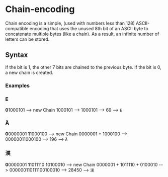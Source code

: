 # Chain-encoding
Chain encoding is a simple, (used with numbers less than 128) ASCII-compatible encoding that uses the unused 8th bit of an ASCII byte to concatenate multiple bytes (like a chain).
As a result, an infinite number of letters can be stored.

## Syntax
If the bit is 1, the other 7 bits are chained to the previous byte.
If the bit is 0, a new chain is created.

### Examples
### E
**0**1000101 --> new Chain 1000101 --> 1000101 --> 69 --> `E`

### Ä
**0**0000001 **1**1000100 --> new Chain 0000001 + 1000100 --> 00000011000100 --> 196 --> `Ä`

### 漢
**0**0000001 **1**1011110 **1**0100010 --> new Chain 0000001 + 1011110 + 0100010 --> 000000110111100100010 --> 28450 --> `漢`

